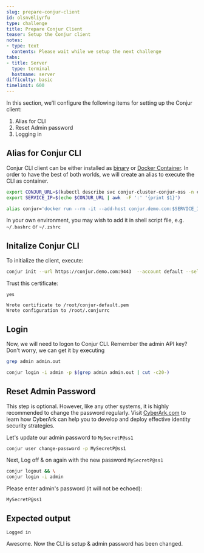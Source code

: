 ```yaml
---
slug: prepare-conjur-client
id: olsnv6liyrfu
type: challenge
title: Prepare Conjur Client
teaser: Setup the Conjur client
notes:
- type: text
  contents: Please wait while we setup the next challenge
tabs:
- title: Server
  type: terminal
  hostname: server
difficulty: basic
timelimit: 600
---
```

In this section, we'll configure the following items for setting up the Conjur client:

1. Alias for CLI
2. Reset Admin password
3. Logging in

## Alias for Conjur CLI

Conjur CLI client can be either installed as [binary](https://docs.conjur.org/Latest/en/Content/Tools/CLI_Install_CLI.htm?tocpath=Setup%7C_____2#ruby-gem) or [Docker Container](https://docs.conjur.org/Latest/en/Content/Tools/CLI_Install_CLI.htm?tocpath=Setup%7C_____2#docker-container). In order to have the best of both worlds, we will create an alias to execute the CLI as container.

```bash
export CONJUR_URL=$(kubectl describe svc conjur-cluster-conjur-oss -n conjur-server |grep Endpoints | awk '{print $2}')
export SERVICE_IP=$(echo $CONJUR_URL | awk  -F ':' '{print $1}')

alias conjur='docker run --rm -it --add-host conjur.demo.com:$SERVICE_IP -v $(pwd):/root cyberark/conjur-cli:8 '
```

In your own environment, you may wish to add it in shell script file, e.g. `~/.bashrc` or `~/.zshrc`

## Initalize Conjur CLI

To initialize the client, execute:

```bash
conjur init --url https://conjur.demo.com:9443  --account default --self-signed
```

Trust this certificate:

```text
yes
```

```text
Wrote certificate to /root/conjur-default.pem
Wrote configuration to /root/.conjurrc
```

## Login

Now, we will need to logon to Conjur CLI. Remember the admin API key? Don't worry, we can get it by executing

```bash
grep admin admin.out
```

```bash
conjur login -i admin -p $(grep admin admin.out | cut -c20-)
```

## Reset Admin Password

This step is optional. However, like any other systems, it is highly recommended to change the password regularly. Visit [CyberArk.com](https://cyberark.com/) to learn how CyberArk can help you to develop and deploy effective identity security strategies.

Let's update our admin password to `MySecretP@ss1`

```bash
conjur user change-password -p MySecretP@ss1
```

Next, Log off & on again with the new password `MySecretP@ss1`

```bash
conjur logout && \
conjur login -i admin
```

Please enter admin's password (it will not be echoed):

```text
MySecretP@ss1
```

## Expected output

```text
Logged in
```

Awesome. Now the CLI is setup & admin password has been changed.
